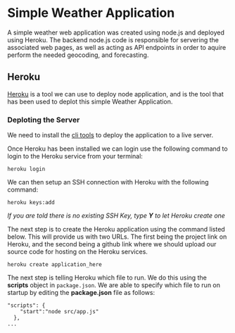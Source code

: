 # Simple Weather Application
A simple weather web application was created using node.js and deployed using Heroku. The backend node.js code is responsible for servering the associated web pages, as well as acting as API endpoints in order to aquire perform the needed geocoding, and forecasting.

## Heroku
[Heroku](https://www.heroku.com/) is a tool we can use to deploy node application, and is the tool that has been used to deplot this simple Weather Application. 

### Deploting the Server
We need to install the [cli tools](https://devcenter.heroku.com/articles/heroku-cli) to deploy the application to a live server.

Once Heroku has been installed we can login use the following command to login to the Heroku service from your terminal:
```
heroku login
```

We can then setup an SSH connection with Heroku with the following command:
```
heroku keys:add
```
*If you are told there is no existing SSH Key, type **Y** to let Heroku create one*

The next step is to create the Heroku application using the command listed below. This will provide us with two URLs. The first being the project link on Heroku, and the second being a github link where we should upload our source code for hosting on the Heroku services.
```
heroku create application_here
```

The next step is telling Heroku which file to run. We do this using the **scripts** object in ``package.json``. We are able to specify which file to run on startup by editing the **package.json** file as follows:
```
"scripts": {
    "start":"node src/app.js"
  },
...
```

